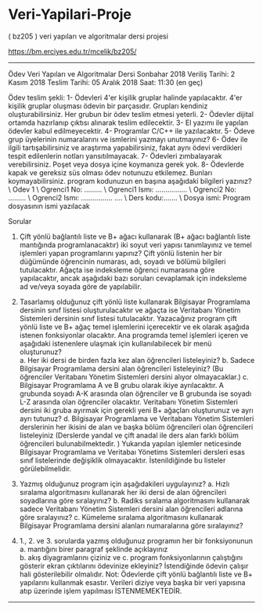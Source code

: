 # Veri-Yapilari-Proje
( bz205 ) veri yapıları ve algoritmalar dersi projesi



https://bm.erciyes.edu.tr/mcelik/bz205/










***************************************************
Ödev
Veri Yapıları ve Algoritmalar Dersi
Sonbahar 2018
Veriliş Tarihi: 2 Kasım 2018
Teslim Tarihi: 05 Aralık 2018 Saat: 11:30 (en geç)

Ödev teslim şekli:
1-	Ödevleri 4'er kişilik gruplar halinde yapılacaktır. 4'er kişilik gruplar oluşması ödevin bir parçasıdır. Grupları kendiniz oluşturabilirsiniz. Her grubun bir ödev teslim etmesi yeterli. 
2-	Ödevler dijital ortamda hazırlanıp çıktısı alınarak teslim edilecektir. 
3-	El yazımı ile yapılan ödevler kabul edilmeyecektir. 
4-	Programlar C/C++ ile yazılacaktır. 
5-	Ödeve grup üyelerinin numaralarını  ve ismlerini yazmayı unutmayınız? 
6-	Ödev ile ilgili tartışabilirsiniz ve araştırma yapabilirsiniz, fakat aynı ödevi verdikleri tespit edilenlerin notları yansıtılmayacak.
7-	Ödevleri zımbalayarak verebilirsiniz. Poşet veya dosya içine koymanıza gerek yok.
8-	Ödevlerde kapak ve gereksiz süs olması ödev notunuzu etkilemez. Bunları koymayabilirsiniz.
program kodunuzun en başına aşağıdaki bilgileri yazınız?
\\  Odev 1
\\ Ogrenci1 No: .........
\\ Ogrenci1 Ismı: ................
\\ Ogrenci2 No: .........
\\ Ogrenci2 Ismı: ................
....
\\ Ders kodu:…….
\\ Dosya ismi: Program dosyasının ismi yazılacak

Sorular
1.	Çift yönlü bağlantılı liste ve B+ ağacı kullanarak (B+ ağacı bağlantılı liste mantığında programlanacaktır) iki soyut veri yapısı tanımlayınız ve temel işlemleri yapan programlarını yapınız? Çift yönlü listenin her bir düğümünde öğrencinin numarası, adı, soyadı ve bölümü bilgileri tutulacaktır.  Ağaçta ise indeksleme öğrenci numarasına göre yapılacaktır, ancak aşağıdaki bazı soruları cevaplamak için indeksleme ad ve/veya soyada göre de yapılabilir. 

2.	Tasarlamış olduğunuz çift yönlü liste kullanarak Bilgisayar Programlama dersinin sınıf listesi oluşturulacaktır ve ağaçta ise Veritabanı Yönetim Sistemleri dersinin sınıf listesi tutulacaktır. Yazacağınız program çift yönlü liste ve B+ ağaç temel işlemlerini içerecektir ve ek olarak aşağıda istenen fonksiyonlar olacaktır. Ana programda temel işlemleri içeren ve aşağıdaki istenenlere ulaşmak için kullanılabilecek bir menü oluşturunuz?  
a.	Her iki dersi de birden fazla kez alan öğrencileri listeleyiniz?
b.	Sadece Bilgisayar Programlama dersini alan öğrencileri listeleyiniz? (Bu öğrenciler Veritabanı Yönetim Sistemleri dersini alıyor olmayacaklar.)
c.	Bilgisayar Programlama A ve B grubu olarak ikiye ayrılacaktır. A grubunda soyadı A-K arasında olan öğrenciler ve B grubunda ise soyadı L-Z arasında olan öğrenciler olacaktır. Veritabanı Yönetim Sistemleri dersini iki gruba ayırmak için gerekli yeni B+ ağaçları oluşturunuz ve ayrı ayrı tutunuz?
d.	Bilgisayar Programlama ve Veritabanı Yönetim Sistemleri derslerinin her ikisini de alan ve başka bölüm öğrencileri olan öğrencileri listeleyiniz (Derslerde yandal ve çift anadal ile ders alan farklı bölüm öğrencileri bulunabilmektedir. ) 
Yukarıda yapılan işlemler neticesinde Bilgisayar Programlama ve Veritabaı Yönetims Sistemleri dersleri esas sınıf listelerinde değişiklik olmayacaktır. İstenildiğinde bu listeler görülebilmelidir.

3.	Yazmış olduğunuz program için aşağıdakileri uygulayınız? 
a.	Hızlı sıralama algoritmasını kullanarak her iki dersi de alan öğrencileri soyadlarına göre sıralayınız?
b.	Radiks sıralama algoritmasını kullanarak sadece Veritabanı Yönetim Sistemleri dersini alan öğrencileri adlarına göre sıralayınız?
c.	Kümeleme sıralama algoritmasını kullanarak Bilgisayar Programlama dersini alanları numaralarına göre sıralayınız?

4.	1., 2. ve 3. sorularda yazmış olduğunuz programın her bir fonksiyonunun 
a.	mantığını birer paragraf şeklinde açıklayınız  
b.	akış diyagramlarını çiziniz ve 
c.	program fonksiyonlarının çalıştığını gösterir ekran çıktılarını ödevinize ekleyiniz? İstendiğinde ödevin çalışır hali gösterilebilir olmalıdır. 
Not: Ödevlerde çift yönlü bağlantılı liste ve B+ yapılarını kullanmak esastır. Verileri diziye veya başka bir veri yapısına  atıp üzerinde işlem yapılması İSTENMEMEKTEDİR.

*********************************************
